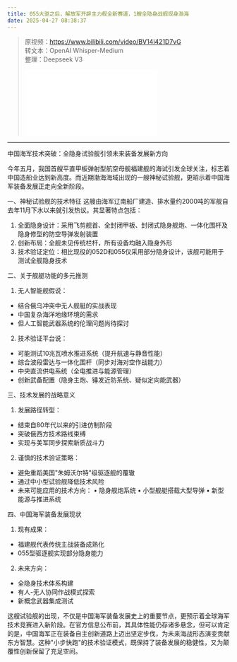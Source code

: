 ```yaml
---
title: 055大驱之后，解放军开辟主力舰全新赛道，1艘全隐身战舰现身渤海
date: 2025-04-27 08:38:37
---
```


> 原视频：https://www.bilibili.com/video/BV14i421D7vG<br>转文本：OpenAI Whisper-Medium<br>整理：Deepseek V3
>
> <iframe src="//player.bilibili.com/player.html?bvid=BV14i421D7vG&autoplay=0" scrolling="no" border="0" frameborder="no" framespacing="0" allowfullscreen="true"></iframe>

---

中国海军技术突破：全隐身试验舰引领未来装备发展新方向

今年五月，我国首艘平直甲板弹射型航空母舰福建舰的海试引发全球关注，标志着中国造船业达到新高度。而近期渤海海域出现的一艘神秘试验舰，更昭示着中国海军装备发展正走向全新阶段。

一、神秘试验舰的技术特征
这艘由海军辽南船厂建造、排水量约2000吨的军舰自去年11月下水以来就引发热议。其显著特点包括：
1. 全面隐身设计：采用飞剪舰首、全封闭甲板、封闭式隐身舰炮、一体化围杆及隐身修型的防空导弹发射装置
2. 创新布局：全舰未见传统栏杆，所有设备均融入隐身外形
3. 技术验证定位：相比现役的052D和055仅采用部分隐身设计，该舰可能用于测试全舰隐身技术

二、关于舰艇功能的多元推测
1. 无人智能舰假说：
- 结合俄乌冲突中无人舰艇的实战表现
- 中国复杂海洋地缘环境的需求
- 但人工智能武器系统的伦理问题尚待探讨

2. 技术验证平台说：
- 可能测试10兆瓦喷水推进系统（提升航速与静音性能）
- 综合波段雷达与一体化围杆（同步对海对空作战能力）
- 中央直流供电系统（全电推进与能源管理）
- 创新武备配置（隐身主炮、锤发近防系统、疑似定向能武器）

三、技术发展的战略意义
1. 发展路径转型：
- 结束自80年代以来的引进仿制阶段
- 突破俄西方技术路线束缚
- 实现与美军同步探索新质战斗力

2. 谨慎的技术验证策略：
- 避免重蹈美国"朱姆沃尔特"级驱逐舰的覆辙
- 通过中小型试验舰降低技术风险
- 未来可能应用的技术方向：
  • 隐身舰炮系统
  • 小型舰艇搭载大型导弹
  • 新型能源与推进系统

四、中国海军装备发展现状
1. 现有成果：
- 福建舰代表传统主战装备成熟化
- 055型驱逐舰实现部分隐身能力

2. 未来方向：
- 全隐身技术体系构建
- 有人-无人协同作战模式探索
- 新概念武器集成测试

这艘试验舰的出现，不仅是中国海军装备发展史上的重要节点，更预示着全球海军技术竞赛进入新阶段。在官方信息公布前，其具体性能仍存诸多悬念，但可以肯定的是，中国海军正在装备自主创新道路上迈出坚定步伐，为未来海战形态演变贡献东方智慧。这种"小步快跑"的技术验证模式，既保持了装备发展的稳健性，又为颠覆性创新保留了充足空间。